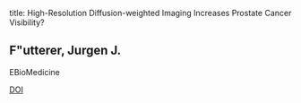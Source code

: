 title: High-Resolution Diffusion-weighted Imaging Increases Prostate Cancer Visibility?

## F"utterer, Jurgen J.
EBioMedicine

<a href="https://doi.org/10.1016/j.ebiom.2016.04.015">DOI</a>
